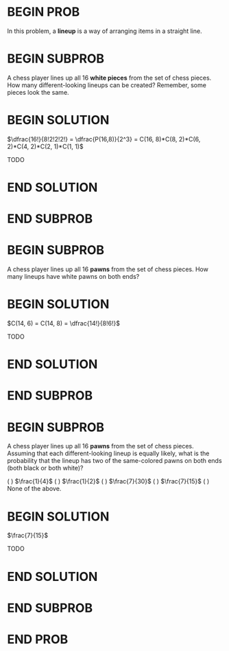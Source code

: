 # BEGIN PROB

In this problem, a **lineup** is a way of arranging items
in a straight line.

# BEGIN SUBPROB

A chess player lines up all 16 **white pieces** from the set
of chess pieces. How many different-looking lineups can be created?
Remember, some pieces look the same.

# BEGIN SOLUTION

$\dfrac{16!}{8!2!2!2!} = \dfrac{P(16,8)}{2^3} = C(16, 8)*C(8, 2)*C(6, 2)*C(4, 2)*C(2, 1)*C(1, 1)$

TODO

# END SOLUTION

# END SUBPROB

# BEGIN SUBPROB

A chess player lines up all 16 **pawns** from the set of
chess pieces. How many lineups have white pawns on both ends?

# BEGIN SOLUTION

$C(14, 6) = C(14, 8) = \dfrac{14!}{8!6!}$

TODO

# END SOLUTION

# END SUBPROB

# BEGIN SUBPROB

A chess player lines up all 16 **pawns** from the set of
chess pieces. Assuming that each different-looking lineup is equally
likely, what is the probability that the lineup has two of the
same-colored pawns on both ends (both black or both white)?

( ) $\frac{1}{4}$
( ) $\frac{1}{2}$
( ) $\frac{7}{30}$
( ) $\frac{7}{15}$
( ) None of the above.

# BEGIN SOLUTION

$\frac{7}{15}$

TODO

# END SOLUTION

# END SUBPROB

# END PROB